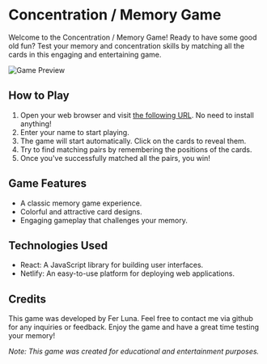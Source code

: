 # Concentration / Memory Game
Welcome to the Concentration / Memory Game! Ready to have some good old fun? Test your memory and concentration skills by matching all the cards in this engaging and entertaining game.

![Game Preview](https://github.com/ferlu/concentration-game/assets/24488600/a05eb14c-2364-42db-bf78-93b2046e087d)

## How to Play
1. Open your web browser and visit [the following URL](https://ferlu-memory-game.netlify.app/). No need to install anything!
2. Enter your name to start playing.
3. The game will start automatically. Click on the cards to reveal them.
3. Try to find matching pairs by remembering the positions of the cards.
4. Once you've successfully matched all the pairs, you win!

## Game Features
- A classic memory game experience.
- Colorful and attractive card designs.
- Engaging gameplay that challenges your memory.

## Technologies Used
- React: A JavaScript library for building user interfaces.
- Netlify: An easy-to-use platform for deploying web applications.

## Credits
This game was developed by Fer Luna. Feel free to contact me via github for any inquiries or feedback.
Enjoy the game and have a great time testing your memory!

*Note: This game was created for educational and entertainment purposes.*
